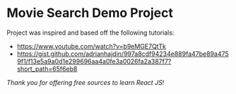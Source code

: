 # Movie Search Demo Project

Project was inspired and based off the following tutorials:
- https://www.youtube.com/watch?v=b9eMGE7QtTk
- https://gist.github.com/adrianhajdin/997a8cdf94234e889fa47be89a4759f1/f13e5a9a0d1e299696aa4a0fe3a0026fa2a387f7?short_path=65f6eb8

*Thank you for offering free sources to learn React JS!*
